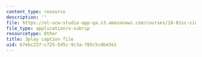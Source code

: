 ```yaml
---
content_type: resource
description: ''
file: https://ol-ocw-studio-app-qa.s3.amazonaws.com/courses/18-01sc-single-variable-calculus-fall-2010/b7ebc237c7255d5c9c3a785c5c4b43e1_4sTKcvYMNxk.vtt
file_type: application/x-subrip
resourcetype: Other
title: 3play caption file
uid: b7ebc237-c725-5d5c-9c3a-785c5c4b43e1
---
```

